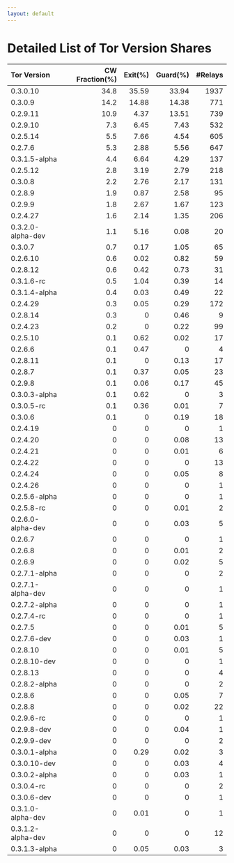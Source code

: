 ```yaml
---
layout: default
---
```



# Detailed List of Tor Version Shares

| Tor Version       |   CW Fraction(%) |   Exit(%) |   Guard(%) |   #Relays |
|:------------------|-----------------:|----------:|-----------:|----------:|
| 0.3.0.10          |             34.8 |     35.59 |      33.94 |      1937 |
| 0.3.0.9           |             14.2 |     14.88 |      14.38 |       771 |
| 0.2.9.11          |             10.9 |      4.37 |      13.51 |       739 |
| 0.2.9.10          |              7.3 |      6.45 |       7.43 |       532 |
| 0.2.5.14          |              5.5 |      7.66 |       4.54 |       605 |
| 0.2.7.6           |              5.3 |      2.88 |       5.56 |       647 |
| 0.3.1.5-alpha     |              4.4 |      6.64 |       4.29 |       137 |
| 0.2.5.12          |              2.8 |      3.19 |       2.79 |       218 |
| 0.3.0.8           |              2.2 |      2.76 |       2.17 |       131 |
| 0.2.8.9           |              1.9 |      0.87 |       2.58 |        95 |
| 0.2.9.9           |              1.8 |      2.67 |       1.67 |       123 |
| 0.2.4.27          |              1.6 |      2.14 |       1.35 |       206 |
| 0.3.2.0-alpha-dev |              1.1 |      5.16 |       0.08 |        20 |
| 0.3.0.7           |              0.7 |      0.17 |       1.05 |        65 |
| 0.2.6.10          |              0.6 |      0.02 |       0.82 |        59 |
| 0.2.8.12          |              0.6 |      0.42 |       0.73 |        31 |
| 0.3.1.6-rc        |              0.5 |      1.04 |       0.39 |        14 |
| 0.3.1.4-alpha     |              0.4 |      0.03 |       0.49 |        22 |
| 0.2.4.29          |              0.3 |      0.05 |       0.29 |       172 |
| 0.2.8.14          |              0.3 |      0    |       0.46 |         9 |
| 0.2.4.23          |              0.2 |      0    |       0.22 |        99 |
| 0.2.5.10          |              0.1 |      0.62 |       0.02 |        17 |
| 0.2.6.6           |              0.1 |      0.47 |       0    |         4 |
| 0.2.8.11          |              0.1 |      0    |       0.13 |        17 |
| 0.2.8.7           |              0.1 |      0.37 |       0.05 |        23 |
| 0.2.9.8           |              0.1 |      0.06 |       0.17 |        45 |
| 0.3.0.3-alpha     |              0.1 |      0.62 |       0    |         3 |
| 0.3.0.5-rc        |              0.1 |      0.36 |       0.01 |         7 |
| 0.3.0.6           |              0.1 |      0    |       0.19 |        18 |
| 0.2.4.19          |              0   |      0    |       0    |         1 |
| 0.2.4.20          |              0   |      0    |       0.08 |        13 |
| 0.2.4.21          |              0   |      0    |       0.01 |         6 |
| 0.2.4.22          |              0   |      0    |       0    |        13 |
| 0.2.4.24          |              0   |      0    |       0.05 |         8 |
| 0.2.4.26          |              0   |      0    |       0    |         1 |
| 0.2.5.6-alpha     |              0   |      0    |       0    |         1 |
| 0.2.5.8-rc        |              0   |      0    |       0.01 |         2 |
| 0.2.6.0-alpha-dev |              0   |      0    |       0.03 |         5 |
| 0.2.6.7           |              0   |      0    |       0    |         1 |
| 0.2.6.8           |              0   |      0    |       0.01 |         2 |
| 0.2.6.9           |              0   |      0    |       0.02 |         5 |
| 0.2.7.1-alpha     |              0   |      0    |       0    |         2 |
| 0.2.7.1-alpha-dev |              0   |      0    |       0    |         1 |
| 0.2.7.2-alpha     |              0   |      0    |       0    |         1 |
| 0.2.7.4-rc        |              0   |      0    |       0    |         1 |
| 0.2.7.5           |              0   |      0    |       0.01 |         5 |
| 0.2.7.6-dev       |              0   |      0    |       0.03 |         1 |
| 0.2.8.10          |              0   |      0    |       0.01 |         5 |
| 0.2.8.10-dev      |              0   |      0    |       0    |         1 |
| 0.2.8.13          |              0   |      0    |       0    |         4 |
| 0.2.8.2-alpha     |              0   |      0    |       0    |         2 |
| 0.2.8.6           |              0   |      0    |       0.05 |         7 |
| 0.2.8.8           |              0   |      0    |       0.02 |        22 |
| 0.2.9.6-rc        |              0   |      0    |       0    |         1 |
| 0.2.9.8-dev       |              0   |      0    |       0.04 |         1 |
| 0.2.9.9-dev       |              0   |      0    |       0    |         2 |
| 0.3.0.1-alpha     |              0   |      0.29 |       0.02 |         3 |
| 0.3.0.10-dev      |              0   |      0    |       0.03 |         4 |
| 0.3.0.2-alpha     |              0   |      0    |       0.03 |         1 |
| 0.3.0.4-rc        |              0   |      0    |       0    |         2 |
| 0.3.0.6-dev       |              0   |      0    |       0    |         1 |
| 0.3.1.0-alpha-dev |              0   |      0.01 |       0    |         1 |
| 0.3.1.2-alpha-dev |              0   |      0    |       0    |        12 |
| 0.3.1.3-alpha     |              0   |      0.05 |       0.03 |         3 |